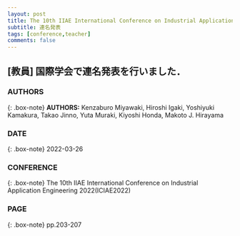 ```yaml
---
layout: post
title: The 10th IIAE International Conference on Industrial Application Engineering 2022(ICIAE2022) 
subtitle: 連名発表
tags: [conference,teacher]
comments: false
---
```

## [教員] 国際学会で連名発表を行いました．

### AUTHORS

{: .box-note}
**AUTHORS:** Kenzaburo Miyawaki, Hiroshi Igaki, Yoshiyuki Kamakura, Takao Jinno, Yuta Muraki, Kiyoshi Honda, Makoto J. Hirayama


### DATE

{: .box-note} 2022-03-26


### CONFERENCE

{: .box-note} The 10th IIAE International Conference on Industrial Application Engineering 2022(ICIAE2022) 


### PAGE

{: .box-note} pp.203-207

